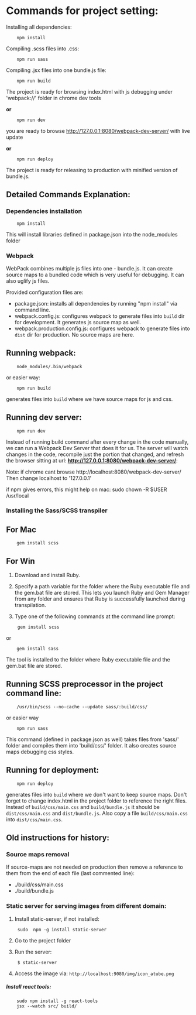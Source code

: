 # Commands for project setting:
Installing all dependencies:

        npm install 
               
Compiling .scss files into .css:

        npm run sass
        
Compiling .jsx files into one bundle.js file:

        npm run build
The project is ready for browsing index.html with js debugging under 'webpack://' folder in chrome dev tools 

__or__ 

        npm run dev
you are ready to browse http://127.0.0.1:8080/webpack-dev-server/ with live update

__or__  

        npm run deploy
The project is ready for releasing to production with minified version of bundle.js.


## Detailed Commands Explanation:
### Dependencies installation 
        npm install
This will install libraries defined in package.json into the node_modules folder
        
### Webpack
WebPack combines multiple js files into one - bundle.js. 
It can create source maps to a bundled code which is very useful for debugging. 
It can also uglify js files. 

Provided configuration files are:
* package.json: installs all dependencies by running "npm install" via command line.  
* webpack.config.js: configures webpack to generate files into `build` dir for development. It generates js source map as well.
* webpack.production.config.js: configures webpack to generate files into `dist` dir for production. No source maps are here.

Running webpack:
----------------
        node_modules/.bin/webpack
or easier way:
        
        npm run build
generates files into `build` where we have source maps for js and css. 

Running dev server:
------------------
        npm run dev
Instead of running build command after every change in the code manually, we can run a Webpack Dev Server that does it for us.
The server will watch changes in the code, recompile just the portion that changed, and refresh the browser sitting at url:
__http://127.0.0.1:8080/webpack-dev-server/__:


Note: if chrome cant browse http://localhost:8080/webpack-dev-server/
Then change localhost to '127.0.0.1'
 
 
if npm gives errors, this might help on mac:
sudo chown -R $USER /usr/local


### Installing the Sass/SCSS transpiler

For Mac
-------
        gem install scss
        
For Win
-------
1. Download and install Ruby.
2. Specify a path variable for the folder where the Ruby executable file and the gem.bat file are stored. This lets you launch Ruby and Gem Manager from any folder and ensures that Ruby is successfully launched during transpilation.
3. Type one of the following commands at the command line prompt:

        gem install scss
or

        gem install sass
The tool is installed to the folder where Ruby executable file and the gem.bat file are stored.


Running SCSS preprocessor in the project command line:
-----------------------------------------------------
        /usr/bin/scss --no-cache --update sass/:build/css/
or easier way
        
        npm run sass        
This command (defined in package.json as well) takes files from 'sass/' folder and compiles them into 'build/css/' folder. 
It also creates source maps debugging css styles.


Running for deployment:
----------------------
        npm run deploy
generates files into `build` where we don't want to keep source maps. Don't forget to change index.html in the project folder to reference the right files.
Instead of `build/css/main.css` and `build/bundle.js` it should be `dist/css/main.css` and `dist/bundle.js`. 
Also copy a file `build/css/main.css` into `dist/css/main.css`.
        

## Old instructions for history:

### Source maps removal 
If source-maps are not needed on production then remove a reference to them from the end of each file (last commented line):
 - ./build/css/main.css
 - ./build/bundle.js
 

### Static server for serving images from different domain:
1. Install static-server, if not installed:

        sudo  npm -g install static-server
        
2. Go to the project folder

3. Run the server:

        $ static-server

4. Access the image via:
`http://localhost:9080/img/icon_atube.png`


##### Install react tools:

        sudo npm install -g react-tools
        jsx --watch src/ build/


